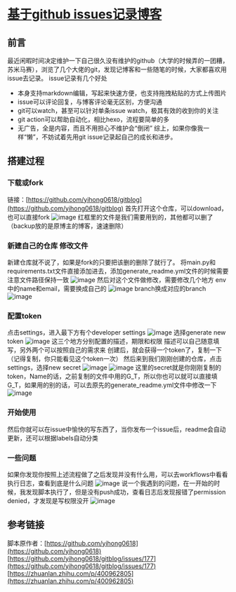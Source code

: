 # [基于github issues记录博客](https://github.com/void-syh/blog/issues/1)

## 前言
最近闲暇时间决定维护一下自己很久没有维护的github（大学的时候弄的一团糟，苏米马赛），浏览了几个大佬的git，发现记博客和一些随笔的时候，大家都喜欢用issue去记录。
issue记录有几个好处
- 本身支持markdown编辑，写起来快速方便，也支持拖拽粘贴的方式上传图片
- issue可以评论回复，与博客评论毫无区别，方便沟通
- git可以watch，甚至可以针对单条issue watch，极其有效的收到你的关注
- git action可以帮助自动化，相比hexo，流程要简单的多
- 无广告，全是内容，而且不用担心不维护会“倒闭”
综上，如果你像我一样“懒”，不妨试着先用git issue记录起自己的成长和进步。
## 搭建过程
### 下载或fork
链接：[https://github.com/yihong0618/gitblog](https://github.com/yihong0618/gitblog)
首先打开这个仓库，可以download，也可以直接fork
![image](https://user-images.githubusercontent.com/50072042/212846323-e917d5af-85dd-423d-ade8-d99327673bb3.png)
红框里的文件是我们需要用到的，其他都可以删了（backup放的是原博主的博客，速速删除）
### 新建自己的仓库 修改文件
新建仓库就不说了，如果是fork的只要把该删的删除了就行了。
将main.py和requirements.txt文件直接添加进去，添加generate_readme.yml文件的时候需要注意文件路径保持一致
![image](https://user-images.githubusercontent.com/50072042/212847399-f02876e5-73aa-4128-a46c-4c218389b722.png)
然后对这个文件做修改，需要修改几个地方
env中的name和email，需要换成自己的
![image](https://user-images.githubusercontent.com/50072042/212847482-ec06bb88-a4b5-4db3-9a9b-cacbd2d7358d.png)
branch换成对应的branch
![image](https://user-images.githubusercontent.com/50072042/212847588-c1749fa0-3bc5-47ac-8252-730205892d72.png)
### 配置token
点击settings，进入最下方有个developer settings
![image](https://user-images.githubusercontent.com/50072042/212847824-8227c0c7-1856-437b-a983-5fbc4087784f.png)
选择generate new token
![image](https://user-images.githubusercontent.com/50072042/212847912-4a8b0087-ccdd-447c-a6c4-4f130a5570ec.png)
这三个地方分别配置的描述，期限和权限
描述可以自己随意填写，另外两个可以按照自己的需求来
创建后，就会获得一个token了，复制一下（记得复制，你只能看见这个token一次）
然后来到我们刚刚创建的仓库，点击settings，选择new secret
![image](https://user-images.githubusercontent.com/50072042/212848248-c13c57ea-6e41-4722-b2a8-674090f4a1ca.png)
![image](https://user-images.githubusercontent.com/50072042/212848306-34ccb1a9-194b-4f76-bf58-69cd1a9b3b91.png)
这里的secret就是你刚刚复制的token，Name的话，之前复制的文件中用的G_T，所以你也可以就可以直接填G_T，如果用的别的话，可以去原先的generate_readme.yml文件中修改一下
![image](https://user-images.githubusercontent.com/50072042/212848390-e714a7e5-3437-49ee-becb-0f4ed01e4c9d.png)
### 开始使用
然后你就可以在issue中愉快的写东西了，当你发布一个issue后，readme会自动更新，还可以根据labels自动分类
### 一些问题
如果你发现你按照上述流程做了之后发现并没有什么用，可以去workflows中看看执行日志，查看到底是什么问题
![image](https://user-images.githubusercontent.com/50072042/212849035-2b304afb-6c89-49be-82cc-583a43fa78f3.png)
说一个我遇到的问题，在一开始的时候，我发现脚本执行了，但是没有push成功，查看日志后发现报错了permission denied，才发现是写权限没开
![image](https://user-images.githubusercontent.com/50072042/212849099-8d6f3396-cbe5-42bb-ae1b-a8bc81409737.png)
## 参考链接
脚本原作者：[https://github.com/yihong0618](https://github.com/yihong0618)
[https://github.com/yihong0618/gitblog/issues/177](https://github.com/yihong0618/gitblog/issues/177)
[https://zhuanlan.zhihu.com/p/400962805](https://zhuanlan.zhihu.com/p/400962805)

